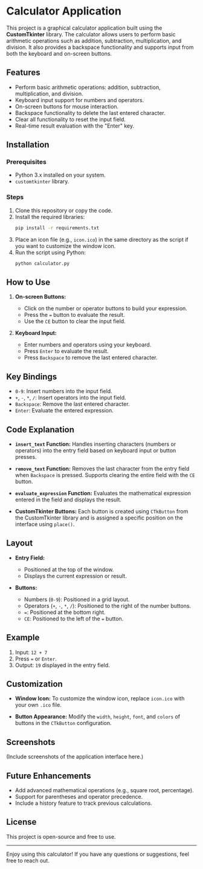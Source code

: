 # Calculator Application

This project is a graphical calculator application built using the **CustomTkinter** library. The calculator allows users to perform basic arithmetic operations such as addition, subtraction, multiplication, and division. It also provides a backspace functionality and supports input from both the keyboard and on-screen buttons.

## Features

- Perform basic arithmetic operations: addition, subtraction, multiplication, and division.
- Keyboard input support for numbers and operators.
- On-screen buttons for mouse interaction.
- Backspace functionality to delete the last entered character.
- Clear all functionality to reset the input field.
- Real-time result evaluation with the "Enter" key.

## Installation

### Prerequisites

- Python 3.x installed on your system.
- `customtkinter` library.

### Steps

1. Clone this repository or copy the code.
2. Install the required libraries:
   ```bash
   pip install -r requirements.txt
   ```
3. Place an icon file (e.g., `icon.ico`) in the same directory as the script if you want to customize the window icon.
4. Run the script using Python:
   ```bash
   python calculator.py
   ```

## How to Use

1. **On-screen Buttons:**

   - Click on the number or operator buttons to build your expression.
   - Press the `=` button to evaluate the result.
   - Use the `CE` button to clear the input field.

2. **Keyboard Input:**

   - Enter numbers and operators using your keyboard.
   - Press `Enter` to evaluate the result.
   - Press `Backspace` to remove the last entered character.

## Key Bindings

- `0-9`: Insert numbers into the input field.
- `+`, `-`, `*`, `/`: Insert operators into the input field.
- `Backspace`: Remove the last entered character.
- `Enter`: Evaluate the entered expression.

## Code Explanation

- **`insert_text` Function:**
  Handles inserting characters (numbers or operators) into the entry field based on keyboard input or button presses.

- **`remove_text` Function:**
  Removes the last character from the entry field when `Backspace` is pressed. Supports clearing the entire field with the `CE` button.

- **`evaluate_expression` Function:**
  Evaluates the mathematical expression entered in the field and displays the result.

- **CustomTkinter Buttons:**
  Each button is created using `CTkButton` from the CustomTkinter library and is assigned a specific position on the interface using `place()`.

## Layout

- **Entry Field:**

  - Positioned at the top of the window.
  - Displays the current expression or result.

- **Buttons:**

  - Numbers (`0-9`): Positioned in a grid layout.
  - Operators (`+`, `-`, `*`, `/`): Positioned to the right of the number buttons.
  - `=`: Positioned at the bottom right.
  - `CE`: Positioned to the left of the `=` button.

## Example

1. Input: `12 + 7`
2. Press `=` or `Enter`.
3. Output: `19` displayed in the entry field.

## Customization

- **Window Icon:**
  To customize the window icon, replace `icon.ico` with your own `.ico` file.

- **Button Appearance:**
  Modify the `width`, `height`, `font`, and `colors` of buttons in the `CTkButton` configuration.

## Screenshots

(Include screenshots of the application interface here.)

## Future Enhancements

- Add advanced mathematical operations (e.g., square root, percentage).
- Support for parentheses and operator precedence.
- Include a history feature to track previous calculations.

## License

This project is open-source and free to use.

---

Enjoy using this calculator! If you have any questions or suggestions, feel free to reach out.

